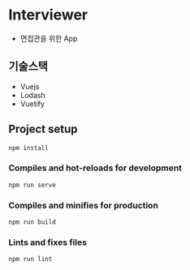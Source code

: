 # Interviewer
* 면접관을 위한 App

## 기술스택
* Vuejs
* Lodash
* Vuetify

## Project setup
```
npm install
```

### Compiles and hot-reloads for development
```
npm run serve
```

### Compiles and minifies for production
```
npm run build
```

### Lints and fixes files
```
npm run lint
```
